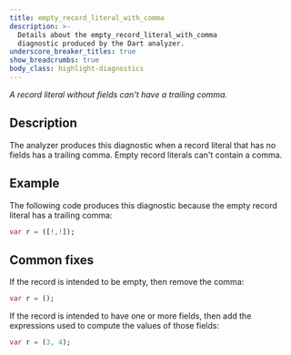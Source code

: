 ```yaml
---
title: empty_record_literal_with_comma
description: >-
  Details about the empty_record_literal_with_comma
  diagnostic produced by the Dart analyzer.
underscore_breaker_titles: true
show_breadcrumbs: true
body_class: highlight-diagnostics
---
```


_A record literal without fields can't have a trailing comma._

## Description

The analyzer produces this diagnostic when a record literal that has no
fields has a trailing comma. Empty record literals can't contain a comma.

## Example

The following code produces this diagnostic because the empty record
literal has a trailing comma:

```dart
var r = ([!,!]);
```

## Common fixes

If the record is intended to be empty, then remove the comma:

```dart
var r = ();
```

If the record is intended to have one or more fields, then add the
expressions used to compute the values of those fields:

```dart
var r = (3, 4);
```
